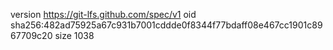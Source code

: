 version https://git-lfs.github.com/spec/v1
oid sha256:482ad75925a67c931b7001cddde0f8344f77bdaff08e467cc1901c8967709c20
size 1038
